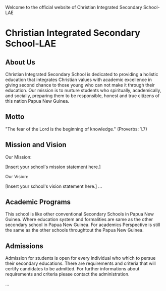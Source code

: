 Welcome to the official website of Christian Integrated Secondary School-LAE 


# Christian Integrated Secondary School-LAE


## About Us
Christian Integrated Secondary School is dedicated to providing a holistic education that integrates Christian values with academic excellence in giving second chance to those 
young who can not make it through their education. Our mission is to nurture students who spiritually, academically, and socially, preparing them to be responsible, honest and 
true citizens of this nation Papua New Guinea.


## Motto 
"The fear of the Lord is the beginning of knowledge." (Proverbs: 1.7)

## Mission and Vision

Our Mission: 

[Insert your school's mission statement here.]

Our Vision: 

[Insert your school's vision statement here.]
...

## Academic Programs

This school is like other conventional Secondary Schools in Papua New Guinea. Where education system and formalities are same as the other secondary school in Papua New Guinea.
For academics Perspective is still the same as the other schools throughtout the Papua New Guinea.

## Admissions

Admission for students is open for every individual who which to persue their secondary educations. There are requirements and criteria that will certify candidates to be admitted. For further informations about requirements and criteria please contact the administration.

...


